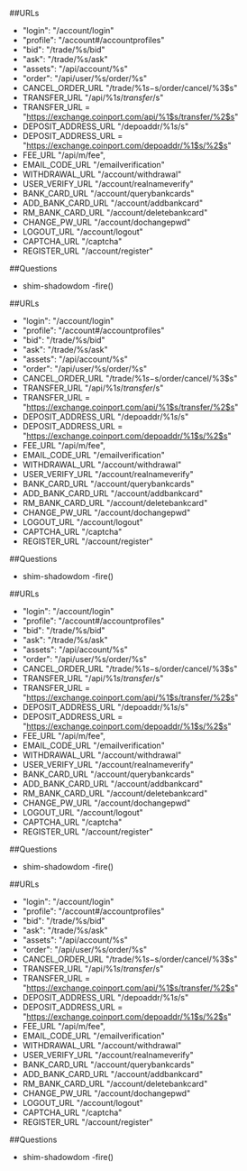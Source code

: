 
##URLs
- "login":  "/account/login"
- "profile":  "/account#/accountprofiles"
- "bid":  "/trade/%s/bid"
- "ask":  "/trade/%s/ask"
- "assets":  "/api/account/%s"
- "order":  "/api/user/%s/order/%s"
- CANCEL_ORDER_URL  "/trade/%1$s-%2$s/order/cancel/%3$s"
- TRANSFER_URL  "/api/%1$s/transfer/%2$s"
- TRANSFER_URL = "https://exchange.coinport.com/api/%1$s/transfer/%2$s"
- DEPOSIT_ADDRESS_URL  "/depoaddr/%1$s/%2$s"
- DEPOSIT_ADDRESS_URL = "https://exchange.coinport.com/depoaddr/%1$s/%2$s"
- FEE_URL  "/api/m/fee",
- EMAIL_CODE_URL  "/emailverification"
- WITHDRAWAL_URL  "/account/withdrawal"
- USER_VERIFY_URL  "/account/realnameverify"
- BANK_CARD_URL  "/account/querybankcards"
- ADD_BANK_CARD_URL  "/account/addbankcard"
- RM_BANK_CARD_URL  "/account/deletebankcard"
- CHANGE_PW_URL  "/account/dochangepwd"
- LOGOUT_URL  "/account/logout"
- CAPTCHA_URL  "/captcha"
- REGISTER_URL  "/account/register"

##Questions
- shim-shadowdom
-fire()



##URLs
- "login":  "/account/login"
- "profile":  "/account#/accountprofiles"
- "bid":  "/trade/%s/bid"
- "ask":  "/trade/%s/ask"
- "assets":  "/api/account/%s"
- "order":  "/api/user/%s/order/%s"
- CANCEL_ORDER_URL  "/trade/%1$s-%2$s/order/cancel/%3$s"
- TRANSFER_URL  "/api/%1$s/transfer/%2$s"
- TRANSFER_URL = "https://exchange.coinport.com/api/%1$s/transfer/%2$s"
- DEPOSIT_ADDRESS_URL  "/depoaddr/%1$s/%2$s"
- DEPOSIT_ADDRESS_URL = "https://exchange.coinport.com/depoaddr/%1$s/%2$s"
- FEE_URL  "/api/m/fee",
- EMAIL_CODE_URL  "/emailverification"
- WITHDRAWAL_URL  "/account/withdrawal"
- USER_VERIFY_URL  "/account/realnameverify"
- BANK_CARD_URL  "/account/querybankcards"
- ADD_BANK_CARD_URL  "/account/addbankcard"
- RM_BANK_CARD_URL  "/account/deletebankcard"
- CHANGE_PW_URL  "/account/dochangepwd"
- LOGOUT_URL  "/account/logout"
- CAPTCHA_URL  "/captcha"
- REGISTER_URL  "/account/register"

##Questions
- shim-shadowdom
-fire()



##URLs
- "login":  "/account/login"
- "profile":  "/account#/accountprofiles"
- "bid":  "/trade/%s/bid"
- "ask":  "/trade/%s/ask"
- "assets":  "/api/account/%s"
- "order":  "/api/user/%s/order/%s"
- CANCEL_ORDER_URL  "/trade/%1$s-%2$s/order/cancel/%3$s"
- TRANSFER_URL  "/api/%1$s/transfer/%2$s"
- TRANSFER_URL = "https://exchange.coinport.com/api/%1$s/transfer/%2$s"
- DEPOSIT_ADDRESS_URL  "/depoaddr/%1$s/%2$s"
- DEPOSIT_ADDRESS_URL = "https://exchange.coinport.com/depoaddr/%1$s/%2$s"
- FEE_URL  "/api/m/fee",
- EMAIL_CODE_URL  "/emailverification"
- WITHDRAWAL_URL  "/account/withdrawal"
- USER_VERIFY_URL  "/account/realnameverify"
- BANK_CARD_URL  "/account/querybankcards"
- ADD_BANK_CARD_URL  "/account/addbankcard"
- RM_BANK_CARD_URL  "/account/deletebankcard"
- CHANGE_PW_URL  "/account/dochangepwd"
- LOGOUT_URL  "/account/logout"
- CAPTCHA_URL  "/captcha"
- REGISTER_URL  "/account/register"

##Questions
- shim-shadowdom
-fire()



##URLs
- "login":  "/account/login"
- "profile":  "/account#/accountprofiles"
- "bid":  "/trade/%s/bid"
- "ask":  "/trade/%s/ask"
- "assets":  "/api/account/%s"
- "order":  "/api/user/%s/order/%s"
- CANCEL_ORDER_URL  "/trade/%1$s-%2$s/order/cancel/%3$s"
- TRANSFER_URL  "/api/%1$s/transfer/%2$s"
- TRANSFER_URL = "https://exchange.coinport.com/api/%1$s/transfer/%2$s"
- DEPOSIT_ADDRESS_URL  "/depoaddr/%1$s/%2$s"
- DEPOSIT_ADDRESS_URL = "https://exchange.coinport.com/depoaddr/%1$s/%2$s"
- FEE_URL  "/api/m/fee",
- EMAIL_CODE_URL  "/emailverification"
- WITHDRAWAL_URL  "/account/withdrawal"
- USER_VERIFY_URL  "/account/realnameverify"
- BANK_CARD_URL  "/account/querybankcards"
- ADD_BANK_CARD_URL  "/account/addbankcard"
- RM_BANK_CARD_URL  "/account/deletebankcard"
- CHANGE_PW_URL  "/account/dochangepwd"
- LOGOUT_URL  "/account/logout"
- CAPTCHA_URL  "/captcha"
- REGISTER_URL  "/account/register"

##Questions
- shim-shadowdom
-fire()